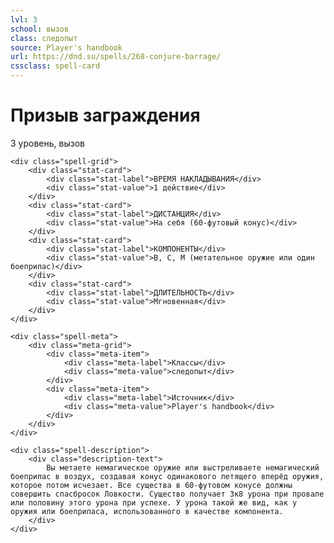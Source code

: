 ```yaml
---
lvl: 3
school: вызов
class: следопыт
source: Player's handbook
url: https://dnd.su/spells/268-conjure-barrage/
cssclass: spell-card
---
```


<div class="spell-container">
    <div class="spell-header">
        <h1 class="spell-name">Призыв заграждения</h1>
        <div class="spell-level">3 уровень, вызов</div>
    </div>
    
    <div class="spell-grid">
        <div class="stat-card">
            <div class="stat-label">ВРЕМЯ НАКЛАДЫВАНИЯ</div>
            <div class="stat-value">1 действие</div>
        </div>
        <div class="stat-card">
            <div class="stat-label">ДИСТАНЦИЯ</div>
            <div class="stat-value">На себя (60-футовый конус)</div>
        </div>
        <div class="stat-card">
            <div class="stat-label">КОМПОНЕНТЫ</div>
            <div class="stat-value">В, С, М (метательное оружие или один боеприпас)</div>
        </div>
        <div class="stat-card">
            <div class="stat-label">ДЛИТЕЛЬНОСТЬ</div>
            <div class="stat-value">Мгновенная</div>
        </div>
    </div>
    
    <div class="spell-meta">
        <div class="meta-grid">
            <div class="meta-item">
                <div class="meta-label">Классы</div>
                <div class="meta-value">следопыт</div>
            </div>
            <div class="meta-item">
                <div class="meta-label">Источник</div>
                <div class="meta-value">Player's handbook</div>
            </div>
        </div>
    </div>
    
    <div class="spell-description">
        <div class="description-text">
            Вы метаете немагическое оружие или выстреливаете немагический боеприпас в воздух, создавая конус одинакового летящего вперёд оружия, которое потом исчезает. Все существа в 60-футовом конусе должны совершить спасбросок Ловкости. Существо получает 3к8 урона при провале или половину этого урона при успехе. У урона такой же вид, как у оружия или боеприпаса, использованного в качестве компонента.
        </div>
    </div>
</div>